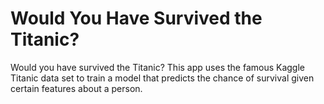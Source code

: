 # Would You Have Survived the Titanic?
Would you have survived the Titanic? This app uses the famous Kaggle Titanic data set to train a model that predicts the chance of survival given certain features about a person.

